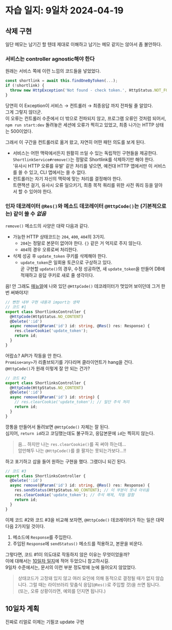 # 자습 일지: 9일차 2024-04-19

## 삭제 구현

일단 메모는 남기긴 할 텐데 제대로 이해하고 남기는 메모 같지는 않아서 좀 불안하다.

### 서비스는 controller agnostic해야 한다

원래는 서비스 쪽에 이런 느낌의 코드들을 넣었었다.

```ts
const shortlink = await this.findOneByToken(...);
if (!shortlink) {
  throw new HttpException('Not found - check token.', HttpStatus.NOT_FOUND);
}
```

당연히 이 Exception이 서비스 → 컨트롤러 → 최종응답 까지 전파될 줄 알았다.  
그게 그렇지 않더군.  
이 오류는 컨트롤러 수준에서 더 밖으로 전파되지 않고, 프로그램 오류인 것처럼 되어서, `npm run start:dev` 돌려놓은 세션에 오류가 찍히고 있었고, 최종 나가는 HTTP 상태는 500이었다.

그래서 이 구간을 컨트롤러로 옮겨 왔고, 자연히 어떤 패턴 의도를 보게 된다.

* 서비스는 어떤 맥락에서든지 원활히 쓰일 수 있는 독립적인 구현들을 제공한다.  
  `ShortlinkService#remove()`는 정말로 Shortlink를 삭제하기만 해야 한다.  
  '유사시 HTTP 오류를 유발' 같은 처리를 넣으면, 예컨대 HTTP 앱에서만 이 서비스를 쓸 수 있고, CLI 앱에서는 쓸 수 없다.
* 컨트롤러는 자기 자신의 맥락에 맞는 처리를 결정해야 한다.  
  트랜잭션 걸기, 유사시 오류 일으키기, 최종 목적 쿼리를 위한 사전 쿼리 등을 알아서 할 수 있어야 한다.

### 인자 데코레이터 `@Res()`와 메소드 데코레이터 `@HttpCode()`는 (기본적으로는) 같이 쓸 수 *없음*

`remove()` 메소드의 사양은 대략 다음과 같다.

* 가능한 HTTP 상태코드는 `204`, `400`, `404`의 3가지.
  * `204`는 정말로 본문이 없어야 한다. `{}` 같은 거 억지로 주지 않는다.
  * `404`의 경우 오류로써 처리한다.
* 삭제 성공 후 `update_token` 쿠키를 삭제해야 한다.
  * `update_token`은 일회용 토큰으로 구상하고 있다.  
    곧 구현할 `update()`의 경우, 수정 성공하면, 새 `update_token`을 만들어 DB에 적재하고 응답 쿠키로 새로 줄 생각이다.

음! 안 그래도 [매뉴얼](https://docs.nestjs.com/controllers#status-code)에 나와 있던 `@HttpCode()` 데코레이터가 멋있어 보이던데 그거 한 번 써봐야지!

```ts
// 뻔한 내부 구현 내용과 import는 생략
// 코드 #1
export class ShortlinksController {
  @HttpCode(HttpStatus.NO_CONTENT)
  @Delete(':id')
  async remove(@Param('id') id: string, @Res() res: Response) {
    res.clearCookie('update_token');
    return id;
  }
}
```

어랍쇼? API가 작동을 안 한다.  
`Promise<any>`가 리졸브되기를 기다리며 클라이언트가 hang을 건다.  
`@HttpCode()`가 원래 이렇게 잘 안 되는 건가?  

```ts
// 코드 #2
export class ShortlinksController {
  @HttpCode(HttpStatus.NO_CONTENT)
  @Delete(':id')
  async remove(@Param('id') id: string) {
    // res.clearCookie('update_token'); // 일단 주석 처리
    return id;
  }
}
```

깡통을 만들어서 돌려보면 `@HttpCode()` 자체는 잘 된다.  
심지어, `return id`라고 코딩했는데도 불구하고, 응답본문에 `id`는 찍히지 않는다.

> 음... 하지만 나는 `res.clearCookie()`를 꼭 써야 하는데...  
> 암만해두 나는 `@HttpCode()`를 쓸 팔자는 못되는가보다...!!

하고 포기하고 삽을 들어 원하는 구현을 했다. 그랬더니 되긴 된다.

```ts
// 코드 #3
export class ShortlinksController {
  @Delete(':id')
  async remove(@Param('id') id: string, @Res() res: Response) {
    res.sendStatus(HttpStatus.NO_CONTENT); // 이 부분이 못내 아쉬움
    res.clearCookie('update_token'); // 주석 해제, 작동 잘함
    return id;
  }
}
```

이제 코드 #2와 코드 #3을 비교해 보자면, `@HttpCode()` 데코레이터가 하는 일은 대략 다음 2가지일 것이다.

1. 메소드에 `Response`를 주입한다.
2. 주입된 `Response`에 `sendStatus()` 메소드를 적용하고, 본문을 비운다.

그렇다면, 코드 #1이 의도대로 작동하지 않은 이유는 무엇이었을까?  
이에 대해서는 [10일차 일지](./2024-04-21.md#res-데코레이터의-passthrough-옵션)에 적어 두었으니 참고하시길.  
9일차 수준에서는, 문서의 이런 부분 정도밖에 눈에 들어오지 않았었다.

> 상태코드가 고정돼 있지 않고 여러 요인에 의해 동적으로 결정될 때가 없지 않습니다. 그럴 때는 라이브러리 맞춤식 응답(`@Res()`로 주입할 것)을 쓰면 됩니다. (또는, 오류 상황이라면, 예외를 던지면 됩니다.)

## 10일차 계획

진짜로 리얼로 이제는 기필코 update 구현
